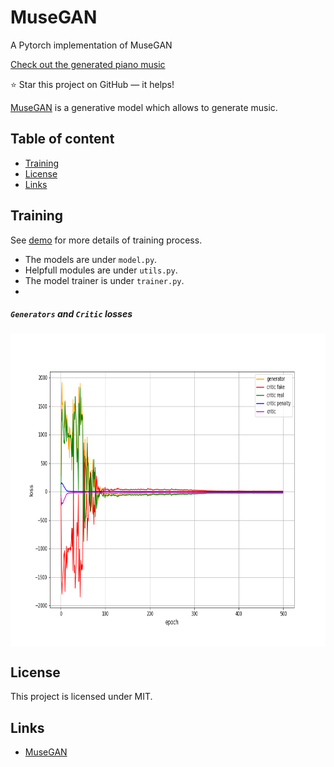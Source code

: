 MuseGAN
=========
A Pytorch implementation of MuseGAN

[Check out the generated piano music](https://akanametov.github.io/musegan/)

:star: Star this project on GitHub — it helps!

[MuseGAN](https://arxiv.org/abs/1709.06298) is a generative model which allows to
generate music.

## Table of content

- [Training](#train)
- [License](#license)
- [Links](#links)

## Training 

See [demo](https://github.com/akanametov/MuseGAN/blob/main/demo/demo.ipynb) for more details of training process.
* The models are under `model.py`.
* Helpfull modules are under `utils.py`.
* The model trainer is under `trainer.py`.
* 
##### `Generators` and `Critic` losses

<a><img src="images/losses.png" align="center" height="500px" width="700px"/></a>

## License

This project is licensed under MIT.

## Links

* [MuseGAN](https://arxiv.org/abs/1709.06298)
